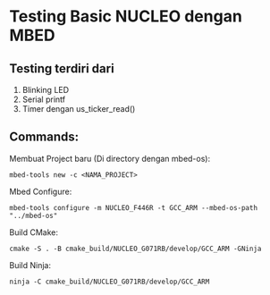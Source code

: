 <h1>Testing Basic NUCLEO dengan MBED</h1>

<h2>Testing terdiri dari</h2>

1. Blinking LED
2. Serial printf
3. Timer dengan us_ticker_read()

<h2>Commands:</h2>

Membuat Project baru (Di directory dengan mbed-os):
```
mbed-tools new -c <NAMA_PROJECT>
```
Mbed Configure:
```
mbed-tools configure -m NUCLEO_F446R -t GCC_ARM --mbed-os-path "../mbed-os" 
```
Build CMake:
```
cmake -S . -B cmake_build/NUCLEO_G071RB/develop/GCC_ARM -GNinja 
```
Build Ninja:
```
ninja -C cmake_build/NUCLEO_G071RB/develop/GCC_ARM
```